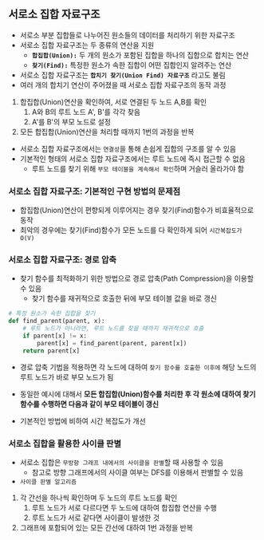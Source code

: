 ## 서로소 집합 자료구조
- 서로소 부분 집합들로 나누어진 원소들의 데이터를 처리하기 위한 자료구조
- 서로소 집합 자료구조는 두 종류의 연산을 지원
    - **`합집합(Union):`** 두 개의 원소가 포함된 집합을 하나의 집합으로 합치는 연산
    - **`찾기(Find):`** 특정한 원소가 속한 집합이 어떤 집합인지 알려주는 연산
- 서로소 집합 자료구조는 **`합치기 찾기(Union Find) 자료구조`** 라고도 불림
- 여러 개의 합치기 연산이 주어졌을 때 서로소 집합 자료구조의 동작 과정
1. 합집합(Union)연산을 확인하여, 서로 연결된 두 노드 A,B를 확인
    1) A와 B의 루트 노드 A', B'를 각각 찾음
    2) A'를 B'의 부모 노드로 설정
2. 모든 합집합(Union)연산을 처리할 때까지 1번의 과정을 반복
- 서로소 집합 자료구조에서는 `연결성`을 통해 손쉽게 집합의 구조를 알 수 있음
- 기본적인 형태의 서로소 집합 자료구조에서는 루트 노드에 즉시 접근할 수 없음
    - 루트 노드를 찾기 위해 `부모 테이블을 계속해서 확인`하며 거슬러 올라가야 함

### 서로소 집합 자료구조: 기본적인 구현 방법의 문제점
- 합집합(Union)연산이 편향되게 이루어지는 경우 찾기(Find)함수가 비효율적으로 동작
- 최악의 경우에는 찾기(Find)함수가 모든 노드를 다 확인하게 되어 `시간복잡도가 O(V)`

### 서로소 집합 자료구조: 경로 압축
- 찾기 함수를 최적화하기 위한 방법으로 경로 압축(Path Compression)을 이용할 수 있음
    - 찾기 함수를 재귀적으로 호출한 뒤에 부모 테이블 값을 바로 갱신

``` python
# 특정 원소가 속한 집합을 찾기
def find_parent(parent, x):
    # 루트 노드가 아니라면, 루트 노드를 찾을 때까지 재귀적으로 호출
    if parent[x] != x:
        parent[x] = find_parent(parent, parent[x])
    return parent[x]
``` 

- 경로 압축 기법을 적용하면 각 노드에 대하여 `찾기 함수를 호출한 이후에` 해당 노드의 루트 노드가 바로 부모 노드가 됨

- 동일한 예시에 대해서 **모든 합집합(Union)함수를 처리한 후 각 원소에 대하여 찾기 함수를 수행하면 다음과 같이 부모 테이블이 갱신**
- 기본적인 방법에 비하여 시간 복잡도가 개선

### 서로소 집합을 활용한 사이클 판별
- 서로소 집합은 `무방향 그래프 내에서의 사이클을 판별`할 때 사용할 수 있음
    - 참고로 방향 그래프에서의 사이클 여부는 DFS를 이용해서 판별할 수 있음
- `사이클 판별 알고리즘`
1. 각 간선을 하나씩 확인하며 두 노드의 루트 노드를 확인
    1. 루트 노드가 서로 다르다면 두 노드에 대하여 합집합 연산을 수행
    2. 루트 노드가 서로 같다면 사이클이 발생한 것
2. 그래프에 포함되어 있는 모든 간선에 대하여 1번 과정을 반복